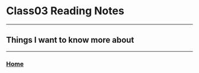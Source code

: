 # Class03 Reading Notes

----
## Things I want to know more about


---
### [Home](https://github.com/MISalz/301_Reading_Notes)